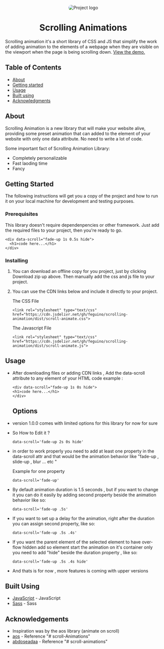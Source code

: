 <p align="center">
 <img style="max-width:100%; object-fit: cover;border-radius: 50px;"  src="https://i.pinimg.com/originals/c7/07/09/c70709908617aba3e569a07f55c0475e.gif" alt="Project logo">
</p>

<h1 align="center">Scrolling Animations</h1>
Scrolling animation it's a short library of CSS and JS that simplify the work of adding animation to the elements of a webpage when they are visible on the viewport when the page is being scrolling down. <a href="https://scrolling-animation.pages.dev/" target="_blank" rel="noopener noreferrer">View the demo.</a>


## Table of Contents
- [About](#about)
- [Getting started](#getting_started)
- [Usage](#usage)
- [Built using](#built_using)
- [Acknowledgments](#acknowledgement)

## About <a name = "about"></a>
Scrolling Animation is a new library that will make your website alive, providing some preset animation that can added to the element of your website with only one data attribute. No need to write a lot of code.

Some important fact of Scrolling Animation Library: 
- Completely personalizable
- Fast laoding time
- Fancy

## Getting Started <a name = "getting_started"></a>

The following instructions will get you a copy of the project and how to run it on your local machine for development and testing purposes. 

### Prerequisites
This library doesn't require dependenpencies or other framework. Just add the required files to your project, then you're ready to go.
 ```
 <div data-scroll="fade-up 1s 0.5s hide">
   <h1>code here...</h1>
 </div>
 ```
 
 ### Installing
1. You can download an offline copy for you project, just by clicking Download zip up above. Then manually add the css and js file to your project. 
2. You can use the CDN links below and include it directly to your project.
 
    The CSS File
     ```
     <link rel="stylesheet" type="text/css" href="https://cdn.jsdelivr.net/gh/feguino/scrolling-animation/dist/scroll-animate.css">
     ```

     The Javascript File
     ```
     <link rel="stylesheet" type="text/css" href="https://cdn.jsdelivr.net/gh/feguino/scrolling-animation/dist/scroll-animate.js">
     ```

## Usage <a name="usage"></a>
- After downloading files or adding CDN links , Add the data-scroll attribute to any element of your HTML code
  example :
  ```
  <div data-scroll="fade-up 1s 0s hide">
  <h1>code here...</h1>
  </div>
  ```
  
  ## Options <a name="options"></a>

- version 1.0.0 comes with limited options for this library for now for sure
- So How to Edit it ?
  ```
  data-scroll='fade-up 2s 0s hide'
  ```
- in order to work properly you need to add at least one property in the data-scroll attr and that would be the animation behavior like "fade-up , slide-up , blur ... etc "

  Example for one property
  ```
  data-scroll='fade-up'
  ```
- By default animation duration is 1.5 seconds , but if you want to change it you can do it easily by adding second property beside the animation behavior like so:
  ```
  data-scroll='fade-up .5s'
  ```
- If you want to set up a delay for the animation, right after the duration you can assign second property, like so:
  ```
  data-scroll='fade-up .5s .4s'
  ```
- If you want the parent element of the selected element to have over-flow hidden add so element start the animation on it's container only you need to add "hide" beside the duration property , like so:
  ```
  data-scroll='fade-up .5s .4s hide'
  ```
- And thats is for now , more features is coming with upper versions

## Built Using <a name = "built_using"></a>
- [JavaScript](https://developer.mozilla.org/en-US/docs/Web/JavaScript) - JavaScript
- [Sass](https://sass-lang.com/) - Sass

## Acknowledgements <a name = "acknowledgement"></a>
- Inspiration was by the aos library (animate on scroll)
- [aos](https://michalsnik.github.io/aos/) - Reference "# scroll-Animations"
- [abdoseadaa](https://github.com/abdoseadaa/scroll-animations) - Reference "# scroll-animations"
